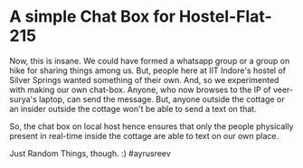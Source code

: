 # A simple Chat Box for Hostel-Flat-215

Now, this is insane. We could have formed a whatsapp group or a group on hike for sharing things among us. But, people here at IIT Indore's hostel of Silver Springs wanted something of their own. And, so we experimented with making our own chat-box. Anyone, who now browses to the IP of veer-surya's laptop, can send the message. But, anyone outside the cottage or an insider outside the cottage won't be able to send a text on that. 

So, the chat box on local host hence ensures that only the people physically present in real-time inside the cottage are able to text on our own place.

Just Random Things, though. :) 
#ayrusreev
